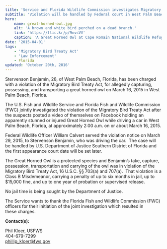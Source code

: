 ```yaml
---
title: 'Service and Florida Wildlife Commission investigates Migratory Bird Treaty Act violation posted on Facebook'
subtitle: 'Violation will be handled by Federal court in West Palm Beach'
hero:
    name: great-horned-owl.jpg
    alt: 'A brown and white bird perched on a dead branch.'
    link: 'https://flic.kr/p/9nvsVV'
    caption: 'A Great Horned Owl at Cape Romain National Wildlife Refuge in South Carolina. Photo by Garry Tucker, USFWS.'
date: '2015-04-01'
tags:
    - 'Migratory Bird Treaty Act'
    - 'Law Enforcement'
    - Florida
updated: 'October 20th, 2016'
---
```


Stervenson Benjamin, 28, of West Palm Beach, Florida, has been charged with a violation of the Migratory Bird Treaty Act, for allegedly capturing, possessing, and transporting a great horned owl on March 16, 2015 in West Palm Beach, Florida.

The U.S. Fish and Wildlife Service and Florida Fish and Wildlife Commission (FWC) jointly investigated the violation of the Migratory Bird Treaty Act after the suspects posted a video of themselves on Facebook holding an apparently stunned or injured Great Horned Owl while driving a car in West Palm Beach, Florida, at approximately 2:00 a.m. on or about March 16, 2015.

Federal Wildlife Officer William Calvert served the violation notice on March 29, 2015, to Stervenson Benjamin, who was driving the car.  The case will be handled by U.S. Department of Justice Southern District of Florida and the first appearance court date will be set later.

The Great Horned Owl is a protected species and Benjamin’s take, capture, possession, transportation and carrying of the owl was in violation of the Migratory Bird Treaty Act, 16 U.S.C. §§ 703(a) and 707(a).  That violation is a Class B Misdemeanor, carrying a penalty of up to six months in jail, up to $15,000 fine, and up to one year of probation or supervised release.  

No jail time is being sought by the Department of Justice.

The Service wants to thank the Florida Fish and Wildlife Commission (FWC) officers for their initiation of the joint investigation which resulted in these charges.

**Contact(s):**  

Phil Kloer, USFWS  
404-679-7299  
[phillip_kloer@fws.gov](mailto:phillip_kloer@fws.gov)
